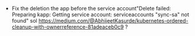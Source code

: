 * Fix the deletion the app before the service account"Delete failed:
  Preparing kapp: Getting service account: serviceaccounts "sync-sa" not
found" sol
https://medium.com/@AbhijeetKasurde/kubernetes-ordered-cleanup-with-ownerreference-81adeaceb0c9
?
